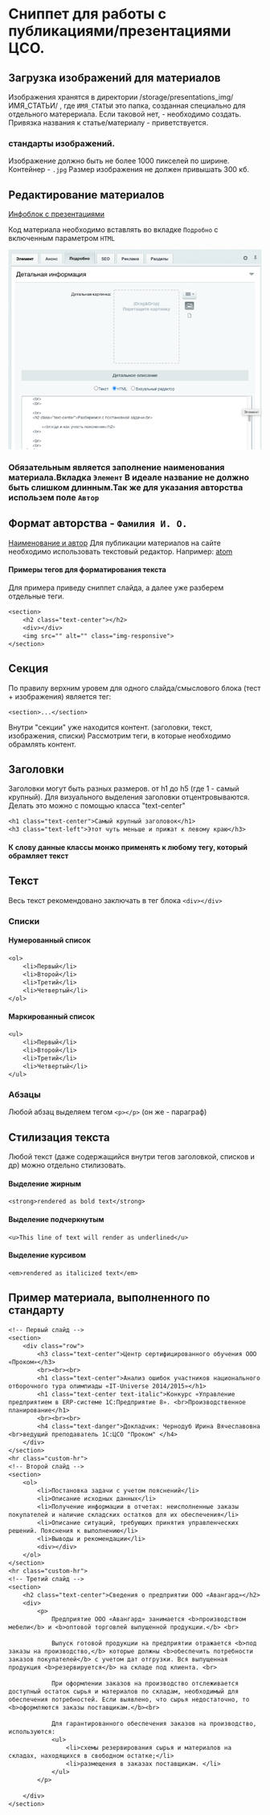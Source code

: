 Сниппет для работы с публикациями/презентациями ЦСО.
=============


Загрузка изображений для материалов
-----------
Изображения хранятся в директории /storage/presentations_img/ИМЯ_СТАТЬИ/ , где `ИМЯ_СТАТЬИ` это папка, созданная специально для отдельного матерериала. Если таковой нет, - необходимо создать. Привязка названия к статье/материалу - приветствуется.
### стандарты изображений. 
Изображение должно быть не более 1000 пикселей по ширине. Контейнер - `.jpg` Размер изображения не должен привышать 300 кб.

Редактирование материалов
-----------
[Инфоблок с презентациями](https://csoprocom.com.ua/bitrix/admin/iblock_list_admin.php?IBLOCK_ID=29&type=aspro_scorp_content&lang=ru&find_section_section=0)

Код материала необходимо вставлять во вкладке `Подробно` с включенным параметром `HTML`

![страница редактирования материала](https://github.com/sikorsky0o/cso_snippets/blob/master/%D0%A1%D0%BD%D0%B8%D0%BC%D0%BE%D0%BA%20%D1%8D%D0%BA%D1%80%D0%B0%D0%BD%D0%B0%202020-06-09%20%D0%B2%2011.57.17.png)

### Обязательным является заполнение наименования материала.Вкладка `Элемент` В идеале название не должно быть слишком длинным.Так же для указания авторства использем поле `Автор`
Формат авторства - `Фамилия И. О.`
-----------
[Наименование и автор](https://github.com/sikorsky0o/cso_snippets/blob/master/name%26author.png)
Для публикации материалов на сайте необходимо использовать текстовый редактор. Например: [atom](https://atom.io/)

#### Примеры тегов для форматирования текста ####

Для примера приведу сниппет слайда, а далее уже разберем отдельные теги.
```
<section>
	<h2 class="text-center"></h2>
	<div></div>
	<img src="" alt="" class="img-responsive">
</section>
```
Секция
-----------------------------------

По правилу верхним уровем для одного слайда/смыслового блока (тест + изображения) является тег:
``` 
<section>...</section>
```
Внутри "секции" уже находится контент. (заголовки, текст, изображения, списки)
Рассмотрим теги, в которые необходимо обрамлять контент.

Заголовки
-----------------------------------

Заголовки могут быть разных размеров. от h1 до h5 (где 1 - самый крупный).
Для визуального выделения заголовки отцентровываются. Делать это можно с помощью класса "text-center"
```
<h1 class="text-center">Самый крупный заголовок</h1>
<h3 class="text-left">Этот чуть меньше и прижат к левому краю</h3>
```
#### К слову данные классы монжо применять к любому тегу, который обрамляет текст

Текст
-----------------------------------

Весь текст рекомендовано заключать в тег блока `<div></div>`
### Списки
#### Нумерованный список
```
<ol>
	<li>Первый</li>
	<li>Второй</li>
	<li>Третий</li>
	<li>Четвертый</li>
</ol>

```
#### Маркированный список
```
<ul>
	<li>Первый</li>
	<li>Второй</li>
	<li>Третий</li>
	<li>Четвертый</li>
</ul>
```

### Абзацы
Любой абзац выделяем тегом `<p></p>` (он же - параграф)

Стилизация текста
-----------------
Любой текст (даже содержащийся внутри тегов заголовкой, списков и др) можно отдельно стилизовать. 
#### Выделение жирным
```
<strong>rendered as bold text</strong>
```
#### Выделение подчеркнутым
```
<u>This line of text will render as underlined</u>
```
#### Выделение курсивом
```
<em>rendered as italicized text</em>
```


Пример материала, выполненного по стандарту
--------------
```
<!-- Первый слайд -->
<section>
	<div class="row">
		<h3 class="text-center">Центр сертифицированного обучения ООО «Проком»</h3>
		<br><br><br>
		<h1 class="text-center">Анализ ошибок участников национального отборочного тура олимпиады «IT-Universe 2014/2015»</h1>
		<h1 class="text-center text-italic">Конкурс «Управление предприятием в ERP-системе 1С:Предприятие 8». <br>Производственное планирование</h1>
		<br><br><br>
		<h4 class="text-danger">Докладчик: Чернодуб Ирина Вячеславовна <br>ведущий преподаватель 1С:ЦСО "Проком" </h4>
	</div>
</section>
<hr class="custom-hr">
<!-- Второй слайд -->
<section>
	<ol>
		<li>Постановка задачи с учетом пояснений</li>
		<li>Описание исходных данных</li>
		<li>Получение информации в отчетах: неисполненные заказы покупателей и наличие складских остатков для их обеспечения</li>
		<li>Описание ситуаций, требующих принятия управленческих решений. Пояснения к выполнению</li>
		<li>Выводы и рекомендации</li>
        <div></div>
	</ol>
</section>
<hr class="custom-hr">
<!-- Третий слайд -->
<section>
	<h2 class="text-center">Сведения о предприятии ООО «Авангард»</h2>
	<div>
		<p>
			Предприятие ООО «Авангард» занимается <b>производством мебели</b> и <b>оптовой торговлей выпущенной продукции.</b> <br>

			Выпуск готовой продукции на предприятии отражается <b>под заказы на производство,</b> которые должны <b>обеспечить потребности заказов покупателей</b> с учетом дат отгрузки. Вся выпущенная продукция <b>резервируется</b> на складе под клиента. <br>

			При оформлении заказов на производство отслеживается доступный остаток сырья и материалов по складам, необходимый для обеспечения потребностей. Если выявлено, что сырья недостаточно, то <b>оформляются заказы поставщикам.</b><br>

			Для гарантированного обеспечения заказов на производство, используются:
			<ul>
				<li>схемы резервирования сырья и материалов на складах, находящихся в свободном остатке;</li>
				<li>размещения в заказах поставщикам. </li>
			</ul>
		</p>

	</div>
</section>
```
